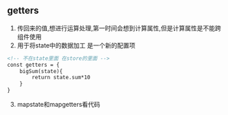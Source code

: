 ## getters
1. 传回来的值,想进行运算处理,第一时间会想到计算属性,但是计算属性是不能跨组件使用
2. 用于将state中的数据加工 是一个新的配置项

```html
<!-- 不在state里面 在store的里面 -->
const getters = {
    bigSum(state){
        return state.sum*10
    }
}
```
3. mapstate和mapgetters看代码

